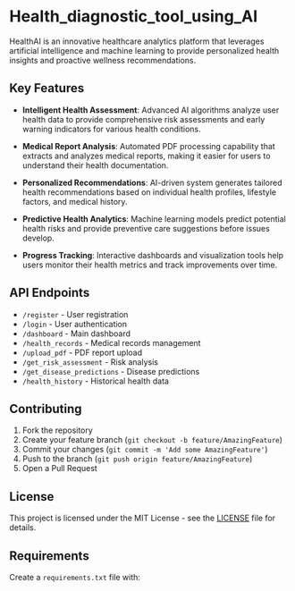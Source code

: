 # Health_diagnostic_tool_using_AI
HealthAI is an innovative healthcare analytics platform that leverages artificial intelligence and machine learning to provide personalized health insights and proactive wellness recommendations.

## Key Features

- **Intelligent Health Assessment**: Advanced AI algorithms analyze user health data to provide comprehensive risk assessments and early warning indicators for various health conditions.

- **Medical Report Analysis**: Automated PDF processing capability that extracts and analyzes medical reports, making it easier for users to understand their health documentation.

- **Personalized Recommendations**: AI-driven system generates tailored health recommendations based on individual health profiles, lifestyle factors, and medical history.

- **Predictive Health Analytics**: Machine learning models predict potential health risks and provide preventive care suggestions before issues develop.

- **Progress Tracking**: Interactive dashboards and visualization tools help users monitor their health metrics and track improvements over time.

## API Endpoints

- `/register` - User registration
- `/login` - User authentication
- `/dashboard` - Main dashboard
- `/health_records` - Medical records management
- `/upload_pdf` - PDF report upload
- `/get_risk_assessment` - Risk analysis
- `/get_disease_predictions` - Disease predictions
- `/health_history` - Historical health data

## Contributing

1. Fork the repository
2. Create your feature branch (`git checkout -b feature/AmazingFeature`)
3. Commit your changes (`git commit -m 'Add some AmazingFeature'`)
4. Push to the branch (`git push origin feature/AmazingFeature`)
5. Open a Pull Request

## License

This project is licensed under the MIT License - see the [LICENSE](LICENSE) file for details.

## Requirements

Create a `requirements.txt` file with:
